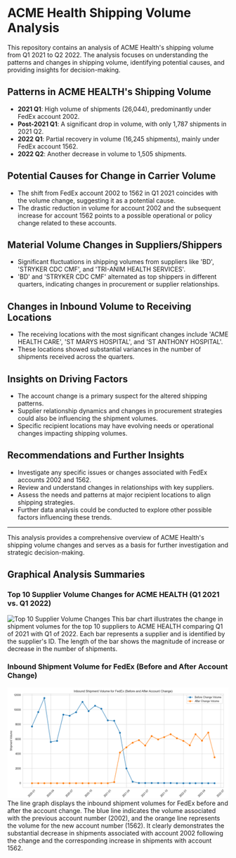 
# ACME Health Shipping Volume Analysis

This repository contains an analysis of ACME Health's shipping volume from Q1 2021 to Q2 2022. The analysis focuses on understanding the patterns and changes in shipping volume, identifying potential causes, and providing insights for decision-making.

## Patterns in ACME HEALTH's Shipping Volume

- **2021 Q1**: High volume of shipments (26,044), predominantly under FedEx account 2002.
- **Post-2021 Q1**: A significant drop in volume, with only 1,787 shipments in 2021 Q2.
- **2022 Q1**: Partial recovery in volume (16,245 shipments), mainly under FedEx account 1562.
- **2022 Q2**: Another decrease in volume to 1,505 shipments.

## Potential Causes for Change in Carrier Volume

- The shift from FedEx account 2002 to 1562 in Q1 2021 coincides with the volume change, suggesting it as a potential cause.
- The drastic reduction in volume for account 2002 and the subsequent increase for account 1562 points to a possible operational or policy change related to these accounts.

## Material Volume Changes in Suppliers/Shippers

- Significant fluctuations in shipping volumes from suppliers like 'BD', 'STRYKER CDC CMF', and 'TRI-ANIM HEALTH SERVICES'.
- 'BD' and 'STRYKER CDC CMF' alternated as top shippers in different quarters, indicating changes in procurement or supplier relationships.

## Changes in Inbound Volume to Receiving Locations

- The receiving locations with the most significant changes include 'ACME HEALTH CARE', 'ST MARYS HOSPITAL', and 'ST ANTHONY HOSPITAL'.
- These locations showed substantial variances in the number of shipments received across the quarters.

## Insights on Driving Factors

- The account change is a primary suspect for the altered shipping patterns.
- Supplier relationship dynamics and changes in procurement strategies could also be influencing the shipment volumes.
- Specific recipient locations may have evolving needs or operational changes impacting shipping volumes.

## Recommendations and Further Insights

- Investigate any specific issues or changes associated with FedEx accounts 2002 and 1562.
- Review and understand changes in relationships with key suppliers.
- Assess the needs and patterns at major recipient locations to align shipping strategies.
- Further data analysis could be conducted to explore other possible factors influencing these trends.

---

This analysis provides a comprehensive overview of ACME Health's shipping volume changes and serves as a basis for further investigation and strategic decision-making.

## Graphical Analysis Summaries

### Top 10 Supplier Volume Changes for ACME HEALTH (Q1 2021 vs. Q1 2022)
![Top 10 Supplier Volume Changes](supplier_volume_changes.png)
This bar chart illustrates the change in shipment volumes for the top 10 suppliers to ACME HEALTH comparing Q1 of 2021 with Q1 of 2022. Each bar represents a supplier and is identified by the supplier's ID. The length of the bar shows the magnitude of increase or decrease in the number of shipments.

### Inbound Shipment Volume for FedEx (Before and After Account Change)
![Inbound Shipment Volume for FedEx](Figure_1.png)
The line graph displays the inbound shipment volumes for FedEx before and after the account change. The blue line indicates the volume associated with the previous account number (2002), and the orange line represents the volume for the new account number (1562). It clearly demonstrates the substantial decrease in shipments associated with account 2002 following the change and the corresponding increase in shipments with account 1562.
